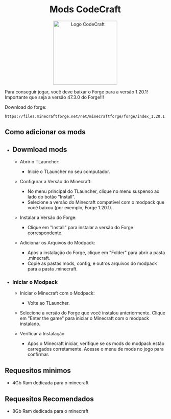 
<h1 align="center"> Mods CodeCraft </h1>

<div id="header" align="center">
    <img src="https://drive.google.com/file/d/1Jz9iNLEPHodSNVMfjneYFvzZbP9DGqKm/view" alt="Logo CodeCraft" width="200"/>  
</div>

Para conseguir jogar, você deve baixar o Forge para a versão 1.20.1! Importante que seja a versão 47.3.0 do Forge!!!

Download do forge: 
```ssh
https://files.minecraftforge.net/net/minecraftforge/forge/index_1.20.1.html
```


## Como adicionar os mods
- ## Dowmload mods
    - Abrir o TLauncher:

        - Inicie o TLauncher no seu computador. 
        
    - Configurar a Versão do Minecraft:

        - No menu principal do TLauncher, clique no menu suspenso ao lado do botão "Install".
        - Selecione a versão do Minecraft compatível com o modpack que você baixou (por exemplo, Forge 1.20.1).

    - Instalar a Versão do Forge:

        - Clique em "Install" para instalar a versão do Forge correspondente.
        
    - Adicionar os Arquivos do Modpack:

        - Após a instalação do Forge, clique em "Folder" para abrir a pasta .minecraft.
        - Copie as pastas mods, config, e outros arquivos do modpack para a pasta .minecraft.

- ### Iniciar o Modpack
    - Iniciar o Minecraft com o Modpack:
        - Volte ao TLauncher.
    -   Selecione a versão do Forge que você instalou anteriormente.
    Clique em "Enter the game" para iniciar o Minecraft com o modpack instalado.

    - Verificar a Instalação
        - Após o Minecraft iniciar, verifique se os mods do modpack estão carregados corretamente.
        Acesse o menu de mods no jogo para confirmar.

## Requesitos minimos 
- 4Gb Ram dedicada para o minecraft

## Requesitos Recomendados

- 8Gb Ram dedicada para o minecraft
